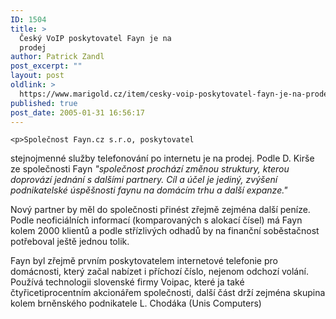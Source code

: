 ```yaml
---
ID: 1504
title: >
  Český VoIP poskytovatel Fayn je na
  prodej
author: Patrick Zandl
post_excerpt: ""
layout: post
oldlink: >
  https://www.marigold.cz/item/cesky-voip-poskytovatel-fayn-je-na-prodej
published: true
post_date: 2005-01-31 16:56:17
---
```

	<p>Společnost Fayn.cz s.r.o, poskytovatel
stejnojmenné služby telefonování po internetu je na prodej. Podle D.
Kirše ze společnosti Fayn <i>"společnost prochází změnou struktury,
kterou doprovází jednání s dalšími partnery. Cíl a účel je jediný,
zvýšení podnikatelské úspěšnosti faynu na domácím trhu a další expanze."</i></p>
	<p>Nový
partner by měl do společnosti přinést zřejmě zejména další peníze.
Podle neoficiálních informací (komparovaných s alokací čísel) má Fayn
kolem 2000 klientů a podle střízlivých odhadů by na finanční
soběstačnost potřeboval ještě jednou tolik. </p>
	<p>Fayn byl zřejmě
prvním poskytovatelem internetové telefonie pro domácnosti, který začal
nabízet i příchozí číslo, nejenom odchozí volání. Používá technologii
slovenské firmy Voipac, které ja také čtyřicetiprocentním akcionářem
společnosti, další část drží zejména skupina kolem brněnského
podnikatele L. Chodáka (Unis Computers)</p>